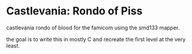 # Castlevania: Rondo of Piss
castlevania rondo of blood for the famicom using the smd133 mapper.


the goal is to write this in mostly C and recreate the first level at the very least.
